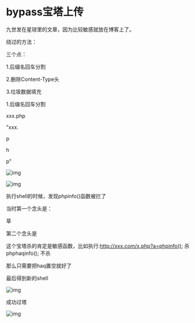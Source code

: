 # bypass宝塔上传


<meta name="referrer" content="no-referrer" />

九世发在星球里的文章，因为比较敏感就放在博客上了。

绕过的方法：

三个点：

1.后缀名回车分割

2.删除Content-Type头

3.垃圾数据填充

1.后缀名回车分割

xxx.php

"xxx.

p

h

p"

![img](https://cdn.nlark.com/yuque/0/2021/png/1599908/1623900389429-9e36af65-683a-40e4-bd83-b7dd83f71948.png)

![img](https://cdn.nlark.com/yuque/0/2021/png/1599908/1623900389543-d95754b2-63af-4916-9394-8e839c733546.png)

执行shell的时候，发现phpinfo()函数被拦了

当时第一个念头是：

草

第二个念头是

这个宝塔杀的肯定是敏感函数，比如执行:http://xxx.com/x.php?a=phpinfo(); 杀 phphaqinfo(); 不杀

那么只需要把haq置空就好了

最后得到新的shell

![img](https://cdn.nlark.com/yuque/0/2021/png/1599908/1623900389645-b979ea6a-a1f7-43dc-8330-586c97a1211e.png)

成功过塔

![img](https://cdn.nlark.com/yuque/0/2021/png/1599908/1623900389726-2f013c5b-ccdd-44e4-83d4-ea32d888a73c.png)
